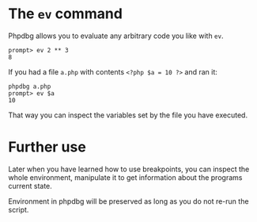 The `ev` command
================

Phpdbg allows you to evaluate any arbitrary code you like with `ev`.

    prompt> ev 2 ** 3
    8

If you had a file `a.php` with contents `<?php $a = 10 ?>` and ran it:

    phpdbg a.php
    prompt> ev $a
    10

That way you can inspect the variables set by the file you have executed.

Further use
===========

Later when you have learned how to use breakpoints, you can inspect the whole environment, manipulate it to get information about the programs current state.

Environment in phpdbg will be preserved as long as you do not re-run the script.
